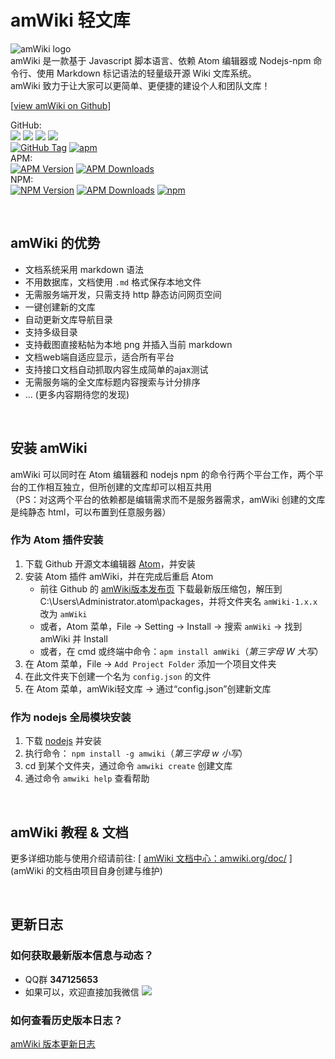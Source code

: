 # amWiki 轻文库

![amWiki logo](https://amwiki.xf09.net/docs/assets/logo.png)  
amWiki 是一款基于 Javascript 脚本语言、依赖 Atom 编辑器或 Nodejs-npm 命令行、使用 Markdown 标记语法的轻量级开源 Wiki 文库系统。  
amWiki 致力于让大家可以更简单、更便捷的建设个人和团队文库！  

[[view amWiki on Github](https://github.com/TevinLi/amWiki)]  

GitHub:  
[![](https://img.shields.io/github/stars/TevinLi/amWiki.svg?style=social&label=Star)](https://github.com/TevinLi/amWiki "GitHub Stars") [![](https://img.shields.io/github/forks/TevinLi/amWiki.svg?style=social&label=Fork)](https://github.com/TevinLi/amWiki "GitHub Forks") [![](https://img.shields.io/github/issues-raw/TevinLi/amWiki.svg)](https://github.com/TevinLi/amWiki "GitHub Open Issues") [![](https://img.shields.io/github/issues-closed-raw/TevinLi/amWiki.svg)](https://github.com/TevinLi/amWiki "GitHub Closed Issues")  
[![GitHub Tag](https://img.shields.io/github/tag/TevinLi/amWiki.svg)](https://github.com/TevinLi/amWiki "GitHub Tag") [![apm](https://img.shields.io/github/license/TevinLi/amWiki.svg)](https://atom.io/packages/amWiki "MIT License")  
APM:  
[![APM Version](https://img.shields.io/apm/v/amWiki.svg)](https://atom.io/packages/amWiki "APM Version") [![APM Downloads](https://img.shields.io/apm/dm/amWiki.svg)](https://atom.io/packages/amWiki "APM Downloads")  
NPM:  
[![NPM Version](https://img.shields.io/npm/v/amwiki.svg)](https://www.npmjs.com/package/amwiki "NPM Version") [![APM Downloads](https://img.shields.io/npm/dt/amwiki.svg)](https://www.npmjs.com/package/amwiki "APM Downloads") [![npm](https://img.shields.io/npm/dm/amwiki.svg)](https://www.npmjs.com/package/amwiki)

<br>

## amWiki 的优势
- 文档系统采用 markdown 语法
- 不用数据库，文档使用 `.md` 格式保存本地文件
- 无需服务端开发，只需支持 http 静态访问网页空间
- 一键创建新的文库
- 自动更新文库导航目录
- 支持多级目录
- 支持截图直接粘帖为本地 png 并插入当前 markdown
- 文档web端自适应显示，适合所有平台
- 支持接口文档自动抓取内容生成简单的ajax测试
- 无需服务端的全文库标题内容搜索与计分排序
- ... (更多内容期待您的发现)

<br>

## 安装 amWiki
amWiki 可以同时在 Atom 编辑器和 nodejs npm 的命令行两个平台工作，两个平台的工作相互独立，但所创建的文库却可以相互共用  
（PS：对这两个平台的依赖都是编辑需求而不是服务器需求，amWiki 创建的文库是纯静态 html，可以布置到任意服务器）

### 作为 Atom 插件安装
1. 下载 Github 开源文本编辑器 [Atom](https://atom.io/ "Atom官网")，并安装  
2. 安装 Atom 插件 amWiki，并在完成后重启 Atom
    - 前往 Github 的 [amWiki版本发布页](https://github.com/TevinLi/amWiki/releases) 下载最新版压缩包，解压到 C:\Users\Administrator\.atom\packages，并将文件夹名 `amWiki-1.x.x` 改为 `amWiki`
    - 或者，Atom 菜单，File -> Setting -> Install -> 搜索 `amWiki` -> 找到 amWiki 并  Install
    - 或者，在 cmd 或终端中命令：`apm install amWiki`（_第三字母 W 大写_）
3. 在 Atom 菜单，File -> `Add Project Folder` 添加一个项目文件夹
4. 在此文件夹下创建一个名为 `config.json` 的文件
5. 在 Atom 菜单，amWiki轻文库 -> 通过“config.json”创建新文库

### 作为 nodejs 全局模块安装
1. 下载 [nodejs](https://nodejs.org/) 并安装
2. 执行命令： `npm install -g amwiki`（_第三字母 w 小写_）
3. cd 到某个文件夹，通过命令 `amwiki create` 创建文库
4. 通过命令 `amwiki help` 查看帮助

<br>

## amWiki 教程 & 文档
更多详细功能与使用介绍请前往: [ [amWiki 文档中心：amwiki.org/doc/](http://amwiki.org/doc/index.html) ]  
(amWiki 的文档由项目自身创建与维护)  

<br>

## 更新日志
### 如何获取最新版本信息与动态？
- QQ群 **347125653**
- 如果可以，欢迎直接加我微信
  ![](http://amwiki.org/doc/assets/wx.qrcode.150.png)

### 如何查看历史版本日志？
[amWiki 版本更新日志](https://github.com/TevinLi/amWiki/blob/master/CHANGELOG.md "amWiki版本更新日志")
